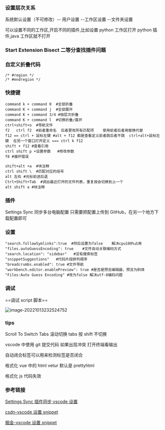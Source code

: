 ### 设置层次关系

系统默认设置（不可修改）-- 用户设置 --工作区设置 --文件夹设置

可以设置不同的工作区,开启不同的插件,比如设置 python 工作区打开 python 插件,java 工作区就不打开

### Start Extension Bisect 二等分查找插件问题

### 自定义折叠代码

```shell
/* #region */
/* #endregion */
```

### 快捷键

```shell
command k + command 0  #全部折叠
command K + command j  #全部展开
command K + command 3/4 #按层次折叠
command K + command l  #切换折叠/展开
ctrl+shift+o  #导航文件
f2   ctrl f2  #前者重命名  后者更改所有匹配项    使用前者后者用替换代替
f12 == ctrl + 鼠标左键 #alt + f12 都是查看定义前者跳后者不跳  ctrl+alt+鼠标左键  在另一个窗口打开定义 === ctrl k f12
shift + f12 #查看引用
ctrl shift p +设置参数   #修改参数
f8 #循环错误

shift+alt +a  #块注释
ctrl shift \  #匹配对应的括号
alt 左右 #光标前进后退
Ctrl+Shift+Tab  #调出最近打开的文件列表，重复按会切换到上一个
alt shift a #块注释
```

### 插件

Settings Sync 同步多台电脑配置 只需要把配置上传到 GitHub，在另一个地方下载配置即可

### 设置

```shell
"search.followSymlinks":true  #然后设置为false    解决cpu100%占用
"files.autoGuessEncoding": true    #文件自动关联编码方式
"search.location": "sidebar"   #没有搜索标签
"snippetSuggestions"   #代码片段排列顺序
"breadcrumbs.enabled": true #文件导航
"workbench.editor.enablePreview": true #是否是预览编辑器，预览为斜体
"Files:Auto Guess Encoding" #改为false 解决utf-8编码问题
```

### 调试

==调试 script 脚本==

![image-20221013232524752](http://image.zhuyuanzheng.top/image-20221013232524752.png)

### tips

Scroll To Switch Tabs 滚动切换 tabs 按 shift 不切换

vscode 中使用 git 提交代码 如果出现冲突 打开终端看输出

自动闭合标签可以用来检测标签是否闭合

格式化 vue 中的 html vetur 默认是 prettyhtml

格式化 js 代码失效

### 参考链接

[Settings Sync 插件同步 vscode 设置](https://segmentfault.com/a/1190000020894066)

[csdn-vscode 设置 snippet](https://blog.csdn.net/maokelong95/article/details/54379046)

[掘金-vscode 设置 snippet](https://juejin.cn/post/6844903678994808845)
